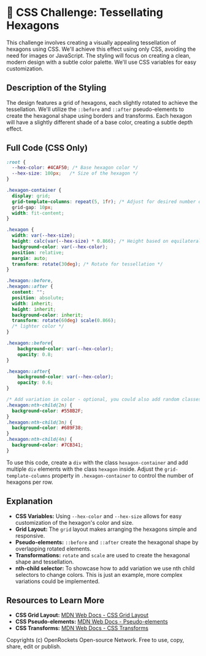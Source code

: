 # 🐞 CSS Challenge:  Tessellating Hexagons


This challenge involves creating a visually appealing tessellation of hexagons using CSS.  We'll achieve this effect using only CSS, avoiding the need for images or JavaScript.  The styling will focus on creating a clean, modern design with a subtle color palette.  We'll use CSS variables for easy customization.


## Description of the Styling

The design features a grid of hexagons, each slightly rotated to achieve the tessellation.  We'll utilize the `::before` and `::after` pseudo-elements to create the hexagonal shape using borders and transforms. Each hexagon will have a slightly different shade of a base color, creating a subtle depth effect.

## Full Code (CSS Only)

```css
:root {
  --hex-color: #4CAF50; /* Base hexagon color */
  --hex-size: 100px;   /* Size of the hexagon */
}

.hexagon-container {
  display: grid;
  grid-template-columns: repeat(5, 1fr); /* Adjust for desired number of columns */
  grid-gap: 10px;
  width: fit-content;
}

.hexagon {
  width: var(--hex-size);
  height: calc(var(--hex-size) * 0.866); /* Height based on equilateral triangle */
  background-color: var(--hex-color);
  position: relative;
  margin: auto;
  transform: rotate(30deg); /* Rotate for tessellation */
}

.hexagon::before,
.hexagon::after {
  content: "";
  position: absolute;
  width: inherit;
  height: inherit;
  background-color: inherit;
  transform: rotate(60deg) scale(0.866);
  /* lighter color */
}

.hexagon::before{
    background-color: var(--hex-color);
    opacity: 0.8;
}

.hexagon::after{
    background-color: var(--hex-color);
    opacity: 0.6;
}

/* Add variation in color - optional, you could also add random classes */
.hexagon:nth-child(2n) {
  background-color: #558B2F;
}
.hexagon:nth-child(3n) {
  background-color: #689F38;
}
.hexagon:nth-child(4n) {
  background-color: #7CB341;
}
```


To use this code, create a `div` with the class `hexagon-container` and add multiple `div` elements with the class `hexagon` inside. Adjust the `grid-template-columns` property in `.hexagon-container` to control the number of hexagons per row.


## Explanation

* **CSS Variables:**  Using `--hex-color` and `--hex-size` allows for easy customization of the hexagon's color and size.
* **Grid Layout:** The `grid` layout makes arranging the hexagons simple and responsive.
* **Pseudo-elements:** `::before` and `::after` create the hexagonal shape by overlapping rotated elements.
* **Transformations:** `rotate` and `scale` are used to create the hexagonal shape and tessellation.
* **nth-child selector:** To showcase how to add variation we use nth child selectors to change colors.  This is just an example, more complex variations could be implemented.


## Resources to Learn More

* **CSS Grid Layout:** [MDN Web Docs - CSS Grid Layout](https://developer.mozilla.org/en-US/docs/Web/CSS/CSS_Grid_Layout)
* **CSS Pseudo-elements:** [MDN Web Docs - Pseudo-elements](https://developer.mozilla.org/en-US/docs/Web/CSS/Pseudo-elements)
* **CSS Transforms:** [MDN Web Docs - CSS Transforms](https://developer.mozilla.org/en-US/docs/Web/CSS/transform)


Copyrights (c) OpenRockets Open-source Network. Free to use, copy, share, edit or publish.

